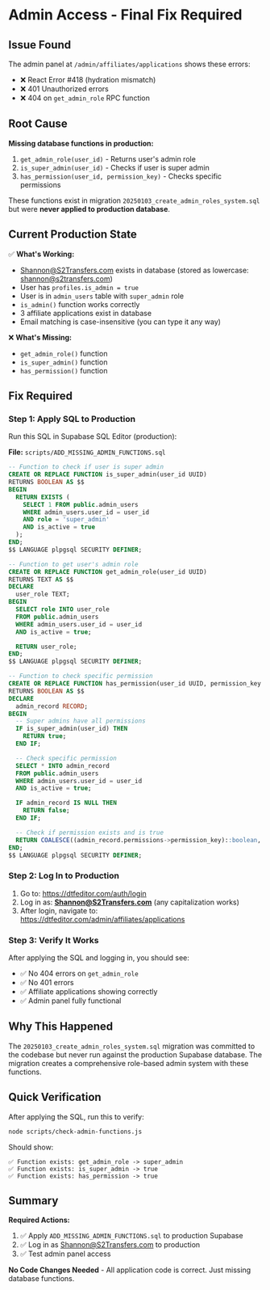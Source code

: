 # Admin Access - Final Fix Required

## Issue Found

The admin panel at `/admin/affiliates/applications` shows these errors:
- ❌ React Error #418 (hydration mismatch)
- ❌ 401 Unauthorized errors
- ❌ 404 on `get_admin_role` RPC function

## Root Cause

**Missing database functions in production:**
1. `get_admin_role(user_id)` - Returns user's admin role
2. `is_super_admin(user_id)` - Checks if user is super admin
3. `has_permission(user_id, permission_key)` - Checks specific permissions

These functions exist in migration `20250103_create_admin_roles_system.sql` but were **never applied to production database**.

## Current Production State

✅ **What's Working:**
- Shannon@S2Transfers.com exists in database (stored as lowercase: shannon@s2transfers.com)
- User has `profiles.is_admin = true`
- User is in `admin_users` table with `super_admin` role
- `is_admin()` function works correctly
- 3 affiliate applications exist in database
- Email matching is case-insensitive (you can type it any way)

❌ **What's Missing:**
- `get_admin_role()` function
- `is_super_admin()` function
- `has_permission()` function

## Fix Required

### Step 1: Apply SQL to Production

Run this SQL in Supabase SQL Editor (production):

**File:** `scripts/ADD_MISSING_ADMIN_FUNCTIONS.sql`

```sql
-- Function to check if user is super admin
CREATE OR REPLACE FUNCTION is_super_admin(user_id UUID)
RETURNS BOOLEAN AS $$
BEGIN
  RETURN EXISTS (
    SELECT 1 FROM public.admin_users
    WHERE admin_users.user_id = user_id
    AND role = 'super_admin'
    AND is_active = true
  );
END;
$$ LANGUAGE plpgsql SECURITY DEFINER;

-- Function to get user's admin role
CREATE OR REPLACE FUNCTION get_admin_role(user_id UUID)
RETURNS TEXT AS $$
DECLARE
  user_role TEXT;
BEGIN
  SELECT role INTO user_role
  FROM public.admin_users
  WHERE admin_users.user_id = user_id
  AND is_active = true;

  RETURN user_role;
END;
$$ LANGUAGE plpgsql SECURITY DEFINER;

-- Function to check specific permission
CREATE OR REPLACE FUNCTION has_permission(user_id UUID, permission_key TEXT)
RETURNS BOOLEAN AS $$
DECLARE
  admin_record RECORD;
BEGIN
  -- Super admins have all permissions
  IF is_super_admin(user_id) THEN
    RETURN true;
  END IF;

  -- Check specific permission
  SELECT * INTO admin_record
  FROM public.admin_users
  WHERE admin_users.user_id = user_id
  AND is_active = true;

  IF admin_record IS NULL THEN
    RETURN false;
  END IF;

  -- Check if permission exists and is true
  RETURN COALESCE((admin_record.permissions->permission_key)::boolean, false);
END;
$$ LANGUAGE plpgsql SECURITY DEFINER;
```

### Step 2: Log In to Production

1. Go to: https://dtfeditor.com/auth/login
2. Log in as: **Shannon@S2Transfers.com** (any capitalization works)
3. After login, navigate to: https://dtfeditor.com/admin/affiliates/applications

### Step 3: Verify It Works

After applying the SQL and logging in, you should see:
- ✅ No 404 errors on `get_admin_role`
- ✅ No 401 errors
- ✅ Affiliate applications showing correctly
- ✅ Admin panel fully functional

## Why This Happened

The `20250103_create_admin_roles_system.sql` migration was committed to the codebase but never run against the production Supabase database. The migration creates a comprehensive role-based admin system with these functions.

## Quick Verification

After applying the SQL, run this to verify:
```bash
node scripts/check-admin-functions.js
```

Should show:
```
✅ Function exists: get_admin_role -> super_admin
✅ Function exists: is_super_admin -> true
✅ Function exists: has_permission -> true
```

## Summary

**Required Actions:**
1. ✅ Apply `ADD_MISSING_ADMIN_FUNCTIONS.sql` to production Supabase
2. ✅ Log in as Shannon@S2Transfers.com to production
3. ✅ Test admin panel access

**No Code Changes Needed** - All application code is correct. Just missing database functions.
